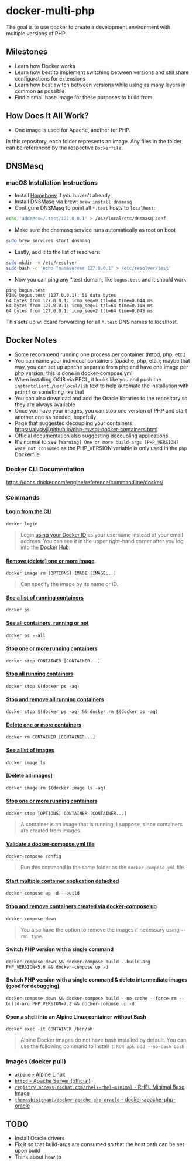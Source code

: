 # docker-multi-php
The goal is to use docker to create a development environment with multiple versions of PHP.

## Milestones
-   Learn how Docker works
-   Learn how best to implement switching between versions and still share configurations for extensions
-   Learn how best switch between versions while using as many layers in common as possible
-   Find a small base image for these purposes to build from

## How Does It All Work?
-   One image is used for Apache, another for PHP.

In this repository, each folder represents an image. Any files in the folder can
be referenced by the respective `Dockerfile`.

## DNSMasq
### macOS Installation Instructions
-   Install [Homebrew](https://brew.sh/) if you haven't already
-   Install DNSMasq via brew: `brew install dnsmasq`
-   Configure DNSMasq to point all `*.test` hosts to `localhost`:
```bash
echo 'address=/.test/127.0.0.1' > /usr/local/etc/dnsmasq.conf
```
-   Make sure the dnsmasq service runs automatically as root on boot
```bash
sudo brew services start dnsmasq
```
-   Lastly, add it to the list of resolvers:
```bash
sudo mkdir -v /etc/resolver
sudo bash -c 'echo "nameserver 127.0.0.1" > /etc/resolver/test'
```
-   Now you can ping any *.test domain, like `bogus.test` and it should work:
```
ping bogus.test
PING bogus.test (127.0.0.1): 56 data bytes
64 bytes from 127.0.0.1: icmp_seq=0 ttl=64 time=0.044 ms
64 bytes from 127.0.0.1: icmp_seq=1 ttl=64 time=0.118 ms
64 bytes from 127.0.0.1: icmp_seq=2 ttl=64 time=0.045 ms
```

This sets up wildcard forwarding for all `*.test` DNS names to localhost.

## Docker Notes
-   Some recommend running one process per container (httpd, php, etc.)
-   You can name your individual containers (apache, php, etc.); maybe that way,
you can set up apache separate from php and have one image per php version; this
is done in docker-compose.yml
-   When installing OCI8 via PECL, it looks like you and push the
`instantclient,/usr/local/lib` text to help automate the installation with
`printf` or something like that
-   You can also download and add the Oracle libraries to the repository so they
are always available
-   Once you have your images, you can stop one version of PHP and start another
one as needed, hopefully
-   Page that suggested decoupling your containers: <https://alysivji.github.io/php-mysql-docker-containers.html>
-   Official documentation also suggesting [decoupling applications](https://docs.docker.com/develop/develop-images/dockerfile_best-practices/#decouple-applications)
-   It's normal to see `[Warning] One or more build-args [PHP_VERSION] were not consumed`
as the PHP_VERSION variable is only used in the `php` Dockerfile


### Docker CLI Documentation
<https://docs.docker.com/engine/reference/commandline/docker/>

### Commands
#### [Login from the CLI](https://docs.docker.com/engine/reference/commandline/login/)
`docker login`

> Login [using your Docker ID](https://github.com/docker/hub-feedback/issues/935#issuecomment-300361781)
> as your username instead of your email address. You can see it in the upper
> right-hand corner after you log into the [Docker Hub](https://hub.docker.com).

#### [Remove (delete) one or more image](https://docs.docker.com/engine/reference/commandline/image_rm/)
`docker image rm [OPTIONS] IMAGE [IMAGE...]`

> Can specify the image by its name or ID.

#### [See a list of running containers]()
`docker ps`

#### [See all containers, running or not]()
`docker ps --all`

#### [Stop one or more running containers]()
`docker stop CONTAINER [CONTAINER...]`

#### [Stop all running containers](http://blog.baudson.de/blog/stop-and-remove-all-docker-containers-and-images)
`docker stop $(docker ps -aq)`

#### [Stop and remove all running containers]()
`docker stop $(docker ps -aq) && docker rm $(docker ps -aq)`

#### [Delete one or more containers]()
`docker rm CONTAINER [CONTAINER...]`

#### [See a list of images]()
`docker image ls`

#### [Delete all images]
`docker image rm $(docker image ls -aq)`

#### [Stop one or more running containers](https://docs.docker.com/engine/reference/commandline/stop/)
`docker stop [OPTIONS] CONTAINER [CONTAINER...]`

> A container is an image that is running, I suppose, since containers are
> created from images.

#### [Validate a docker-compose.yml file](https://docs.docker.com/compose/reference/config/)
`docker-compose config`

> Run this command in the same folder as the `docker-compose.yml` file.

#### [Start multiple container application detached](https://docs.docker.com/compose/reference/up/)
`docker-compose up -d --build`

#### [Stop and remove containers created via docker-compose up](https://docs.docker.com/compose/reference/down/)
`docker-compose down`

> You also have the option to remove the images if necessary using `--rmi type`.

#### Switch PHP version with a single command
`docker-compose down && docker-compose build --build-arg PHP_VERSION=5.6 && docker-compose up -d`

#### Switch PHP version with a single command & delete intermediate images (good for debugging)
`docker-compose down && docker-compose build --no-cache --force-rm --build-arg PHP_VERSION=7.2 && docker-compose up -d`

#### Open a shell into an Alpine Linux container without Bash
`docker exec -it CONTAINER /bin/sh`

> Alpine Docker images do not have bash installed by default. You can use the
> following command to install it: `RUN apk add --no-cash bash`

### Images (docker pull)
-   [`alpine` - Alpine Linux](https://hub.docker.com/_/alpine/)
-   [`httpd` - Apache Server (official)](https://hub.docker.com/_/httpd/)
-   [`registry.access.redhat.com/rhel7-rhel-minimal` - RHEL Minimal Base Image](https://access.redhat.com/containers/?tab=images&platform=docker#/registry.access.redhat.com/rhel7-rhel-minimal)
-   [`thomasbisignani/docker-apache-php-oracle` - docker-apache-php-oracle](https://hub.docker.com/r/thomasbisignani/docker-apache-php-oracle/)



## TODO
-   Install Oracle drivers
-   Fix it so that build-args are consumed so that the host path can be set
upon build
-   Think about how to 
